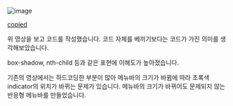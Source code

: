 ![image](https://user-images.githubusercontent.com/87757931/148624398-25599c50-3d08-4f3c-ba41-508c9075f3f0.png)

[copied](https://www.youtube.com/watch?v=ArTVfdHOB-M)

위 영상을 보고 코드를 작성했습니다. 코드 자체를 베끼기보다는 코드가 가진 의미를 생각해보았습니다. 

box-shadow, nth-child 등과 같은 표현에 이해도가 높아졌습니다.

기존의 영상에서는 하드코딩한 부분이 많아 메뉴바의 크기가 바뀜에 따라 초록색 indicator의 위치가 바뀌는 문제가 있습니다. 
메뉴바의 크기가 바뀌어도 문제되지 않는 반응형 메뉴바를 만들었습니다. 